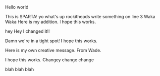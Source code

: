 Hello world

This is SPARTA!
yo what's up rockitheads
write something on line 3
Waka Waka
Here is my addition.
I hope this works.

hey
Hey I changed it!!

Damn we're in a tight spot!
I hope this works.

Here is my own creative message. From Wade.

I hope this works.
Changey change change



blah blah blah
